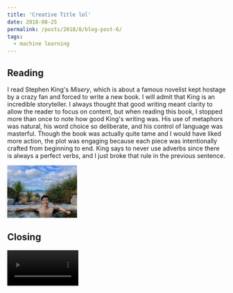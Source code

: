 ```yaml
---
title: 'Creative Title lol'
date: 2018-08-25
permalink: /posts/2018/8/blog-post-6/
tags:
  - machine learning
---
```






Reading
------

I read Stephen King's *Misery*, which is about a famous novelist kept hostage by a crazy fan and forced to write a new book. I will admit that King is an incredible storyteller. I always thought that good writing meant clarity to allow the reader to focus on content, but when reading this book, I stopped more than once to note how good King's writing was. His use of metaphors was natural, his word choice so deliberate, and his control of language was masterful. Though the book was actually quite tame and I would have liked more action, the plot was engaging because each piece was intentionally crafted from beginning to end. King says to never use adverbs since there is always a perfect verbs, and I just broke that rule in the previous sentence.


<img src='/images/poly_spa.jpg' width="32%">

Closing
------



<video src="/images/mount_vic_video.mp4" width="32.5%" autoplay loop></video>


